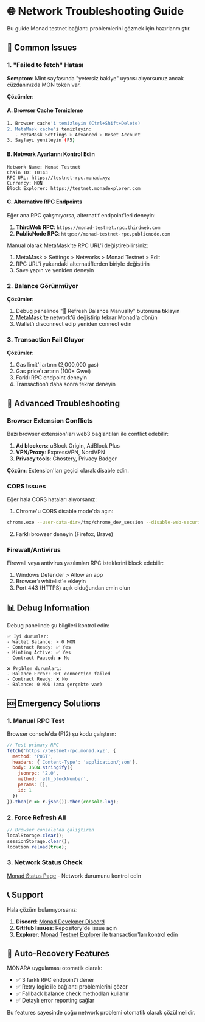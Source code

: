 # 🌐 Network Troubleshooting Guide

Bu guide Monad testnet bağlantı problemlerini çözmek için hazırlanmıştır.

## 🚨 Common Issues

### 1. "Failed to fetch" Hatası

**Semptom**: Mint sayfasında "yetersiz bakiye" uyarısı alıyorsunuz ancak cüzdanınızda MON token var.

**Çözümler**:

#### A. Browser Cache Temizleme
```bash
1. Browser cache'i temizleyin (Ctrl+Shift+Delete)
2. MetaMask cache'i temizleyin:
   - MetaMask Settings > Advanced > Reset Account
3. Sayfayı yenileyin (F5)
```

#### B. Network Ayarlarını Kontrol Edin
```
Network Name: Monad Testnet
Chain ID: 10143
RPC URL: https://testnet-rpc.monad.xyz
Currency: MON
Block Explorer: https://testnet.monadexplorer.com
```

#### C. Alternative RPC Endpoints
Eğer ana RPC çalışmıyorsa, alternatif endpoint'leri deneyin:

1. **ThirdWeb RPC**: `https://monad-testnet.rpc.thirdweb.com`
2. **PublicNode RPC**: `https://monad-testnet-rpc.publicnode.com`

Manual olarak MetaMask'te RPC URL'i değiştirebilirsiniz:
1. MetaMask > Settings > Networks > Monad Testnet > Edit
2. RPC URL'i yukarıdaki alternatiflerden biriyle değiştirin
3. Save yapın ve yeniden deneyin

### 2. Balance Görünmüyor

**Çözümler**:
1. Debug panelinde "🔄 Refresh Balance Manually" butonuna tıklayın
2. MetaMask'te network'ü değiştirip tekrar Monad'a dönün
3. Wallet'ı disconnect edip yeniden connect edin

### 3. Transaction Fail Oluyor

**Çözümler**:
1. Gas limit'i artırın (2,000,000 gas)
2. Gas price'ı artırın (100+ Gwei)
3. Farklı RPC endpoint deneyin
4. Transaction'ı daha sonra tekrar deneyin

## 🔧 Advanced Troubleshooting

### Browser Extension Conflicts
Bazı browser extension'ları web3 bağlantıları ile conflict edebilir:

1. **Ad blockers**: uBlock Origin, AdBlock Plus
2. **VPN/Proxy**: ExpressVPN, NordVPN
3. **Privacy tools**: Ghostery, Privacy Badger

**Çözüm**: Extension'ları geçici olarak disable edin.

### CORS Issues
Eğer hala CORS hataları alıyorsanız:

1. Chrome'u CORS disable mode'da açın:
```bash
chrome.exe --user-data-dir=/tmp/chrome_dev_session --disable-web-security --disable-features=VizDisplayCompositor
```

2. Farklı browser deneyin (Firefox, Brave)

### Firewall/Antivirus
Firewall veya antivirus yazılımları RPC isteklerini block edebilir:

1. Windows Defender > Allow an app
2. Browser'ı whitelist'e ekleyin
3. Port 443 (HTTPS) açık olduğundan emin olun

## 📊 Debug Information

Debug panelinde şu bilgileri kontrol edin:

```
✅ İyi durumlar:
- Wallet Balance: > 0 MON
- Contract Ready: ✅ Yes
- Minting Active: ✅ Yes
- Contract Paused: ▶️ No

❌ Problem durumları:
- Balance Error: RPC connection failed
- Contract Ready: ❌ No
- Balance: 0 MON (ama gerçekte var)
```

## 🆘 Emergency Solutions

### 1. Manual RPC Test
Browser console'da (F12) şu kodu çalıştırın:

```javascript
// Test primary RPC
fetch('https://testnet-rpc.monad.xyz', {
  method: 'POST',
  headers: {'Content-Type': 'application/json'},
  body: JSON.stringify({
    jsonrpc: '2.0',
    method: 'eth_blockNumber',
    params: [],
    id: 1
  })
}).then(r => r.json()).then(console.log);
```

### 2. Force Refresh All
```javascript
// Browser console'da çalıştırın
localStorage.clear();
sessionStorage.clear();
location.reload(true);
```

### 3. Network Status Check
[Monad Status Page](https://status.monad.xyz) - Network durumunu kontrol edin

## 📞 Support

Hala çözüm bulamıyorsanız:

1. **Discord**: [Monad Developer Discord](https://discord.gg/monad)
2. **GitHub Issues**: Repository'de issue açın
3. **Explorer**: [Monad Testnet Explorer](https://testnet.monadexplorer.com) ile transaction'ları kontrol edin

## 🔄 Auto-Recovery Features

MONARA uygulaması otomatik olarak:

- ✅ 3 farklı RPC endpoint'i dener
- ✅ Retry logic ile bağlantı problemlerini çözer
- ✅ Fallback balance check methodları kullanır
- ✅ Detaylı error reporting sağlar

Bu features sayesinde çoğu network problemi otomatik olarak çözülmelidir. 